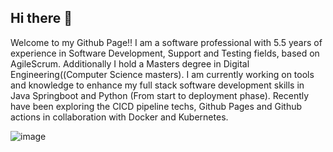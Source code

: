 ## Hi there 👋

<!--
**Prathapprofessional/Prathapprofessional** is a ✨ _special_ ✨ repository because its `README.md` (this file) appears on your GitHub profile.

Here are some ideas to get you started:

- 🔭 I’m currently working on ...
- 🌱 I’m currently learning ...
- 👯 I’m looking to collaborate on ...
- 🤔 I’m looking for help with ...
- 💬 Ask me about ...
- 📫 How to reach me: ...
- 😄 Pronouns: ...
- ⚡ Fun fact: ...
-->

Welcome to my Github Page!! I am a software professional with 5.5 years of experience in Software Development, Support and Testing fields, based on AgileScrum.
Additionally I hold a Masters degree in Digital Engineering((Computer Science masters).
I am currently working on tools and knowledge to enhance my full stack software development skills in Java Springboot and Python (From start to deployment phase). Recently have been exploring the CICD pipeline techs, Github Pages and Github actions in collaboration with Docker and Kubernetes.


![image](https://github.com/user-attachments/assets/a8c36f87-217e-4ac8-bb2a-0f393fcc2228)



 

